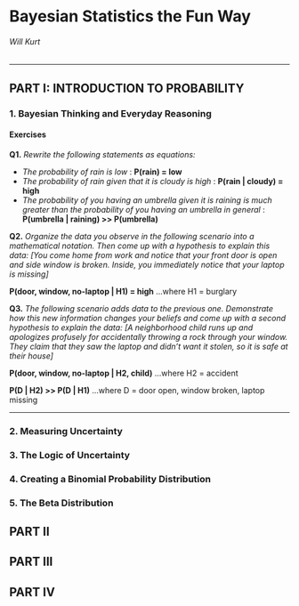 # Bayesian Statistics the Fun Way
###### Will Kurt

---

## PART I: INTRODUCTION TO PROBABILITY

### 1. Bayesian Thinking and Everyday Reasoning

#### Exercises

**Q1.** *Rewrite the following statements as equations:*

* *The probability of rain is low* : **P(rain) = low**
* *The probability of rain given that it is cloudy is high* : **P(rain | cloudy) = high** 
* *The probability of you having an umbrella given it is raining is much greater than the probability of you having an umbrella in general* : **P(umbrella | raining) >> P(umbrella)** 

**Q2.** *Organize the data you observe in the following scenario into a mathematical notation. Then come up with a hypothesis to explain this data: [You come home from work and notice that your front door is open and side window is broken. Inside, you immediately notice that your laptop is missing]*

**P(door, window, no-laptop | H1) = high** ...where H1 = burglary

**Q3.** *The following scenario adds data to the previous one. Demonstrate how this new information changes your beliefs and come up with a second hypothesis to explain the data: [A neighborhood child runs up and apologizes profusely for accidentally throwing a rock through your window. They claim that they saw the laptop and didn’t want it stolen, so it is safe at their house]*

**P(door, window, no-laptop | H2, child)** ...where H2 = accident

**P(D | H2) >> P(D | H1)** ...where D = door open, window broken, laptop missing

---

### 2. Measuring Uncertainty

### 3. The Logic of Uncertainty

### 4. Creating a Binomial Probability Distribution

### 5. The Beta Distribution

## PART II
## PART III
## PART IV